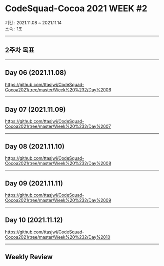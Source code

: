 # CodeSquad-Cocoa 2021 WEEK \#2

기간 : 2021.11.08 ~ 2021.11.14  
소속 : 1조

---

## 2주차 목표

---

## Day 06 (2021.11.08)
https://github.com/ttasjwi/CodeSquad-Cocoa2021/tree/master/Week%20%232/Day%2006

---

## Day 07 (2021.11.09)
https://github.com/ttasjwi/CodeSquad-Cocoa2021/tree/master/Week%20%232/Day%2007

---

## Day 08 (2021.11.10)
https://github.com/ttasjwi/CodeSquad-Cocoa2021/tree/master/Week%20%232/Day%2008

---

## Day 09 (2021.11.11)
https://github.com/ttasjwi/CodeSquad-Cocoa2021/tree/master/Week%20%232/Day%2009

---

## Day 10 (2021.11.12)
https://github.com/ttasjwi/CodeSquad-Cocoa2021/tree/master/Week%20%232/Day%2010

---

## Weekly Review
